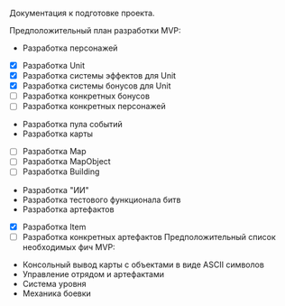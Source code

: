 Документация к подготовке проекта.

Предположительный план разработки MVP:
* Разработка персонажей
- [x] Разработка Unit
- [x] Разработка системы эффектов для Unit
- [x] Разработка системы бонусов для Unit
- [ ] Разработка конкретных бонусов
- [ ] Разработка конкретных персонажей
* Разработка пула событий
* Разработка карты
- [ ] Разработка Map
- [ ] Разработка MapObject
- [ ] Разработка Building
* Разработка "ИИ"
* Разработка тестового функционала битв
* Разработка артефактов
- [x] Разработка Item
- [ ] Разработка конкретных артефактов
Предположительный список необходимых фич MVP:
* Консольный вывод карты с объектами в виде ASCII символов
* Управление отрядом и артефактами
* Система уровня
* Механика боевки 
